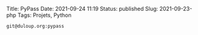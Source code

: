 Title: PyPass
Date: 2021-09-24 11:19
Status: published
Slug: 2021-09-23-php
Tags: Projets, Python

    git@duloup.org:pypass

